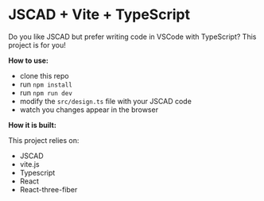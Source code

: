 # JSCAD + Vite + TypeScript

Do you like JSCAD but prefer writing code in VSCode with TypeScript? This project is for you! 

**How to use:**

- clone this repo
- run `npm install`
- run `npm run dev`
- modify the `src/design.ts` file with your JSCAD code
- watch you changes appear in the browser



**How it is built:**

This project relies on:
- JSCAD
- vite.js
- Typescript
- React
- React-three-fiber
